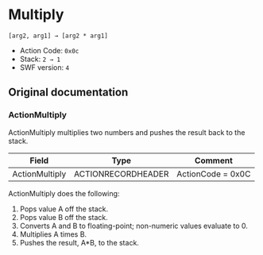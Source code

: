 # Multiply

```
[arg2, arg1] → [arg2 * arg1]
```

- Action Code: `0x0c`
- Stack: `2 → 1`
- SWF version: `4`

## Original documentation

### ActionMultiply

ActionMultiply multiplies two numbers and pushes the result back to the stack.

| Field             | Type               | Comment                        |
|-------------------|--------------------|--------------------------------|
| ActionMultiply    | ACTIONRECORDHEADER | ActionCode = 0x0C              |

ActionMultiply does the following:
1. Pops value A off the stack.
2. Pops value B off the stack.
3. Converts A and B to floating-point; non-numeric values evaluate to 0.
4. Multiplies A times B.
5. Pushes the result, A*B, to the stack.
